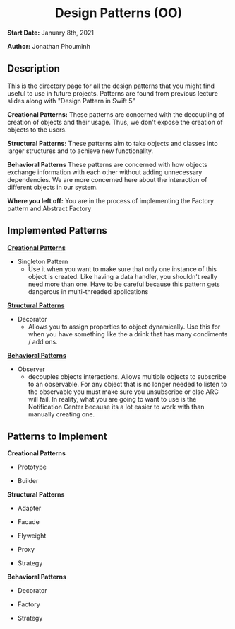 
  

  

#  <center> Design Patterns (OO) </center>

  

  

******Start Date:****** January 8th, 2021

  

  

******Author:****** Jonathan Phouminh

  

  

  

##  Description

  

  

This is the directory page for all the design patterns that you might find useful to use in future projects. Patterns are found from previous lecture slides along with "Design Pattern in Swift 5"

  

**Creational Patterns:** These patterns are concerned with the decoupling of creation of objects and their usage. Thus, we don't expose the creation of objects to the users.

  

**Structural Patterns:** These patterns aim to take objects and classes into larger structures and to achieve new functionality.

  

**Behavioral Patterns** These patterns are concerned with how objects exchange information with each other without adding unnecessary dependencies. We are more concerned here about the interaction of different objects in our system.

  
  

**Where you left off:** You are in the process of implementing the Factory pattern and Abstract Factory
  

  

##  Implemented Patterns

<u>**Creational Patterns**</u>

* Singleton Pattern
	* Use it when you want to make sure that only one instance of this object is created. Like having a data handler, you shouldn't really need more than one. Have to be careful because this pattern gets dangerous in multi-threaded applications

<u>**Structural Patterns**</u>
* Decorator
	* Allows you to assign properties to object dynamically. Use this for when you have something like the a drink that has many condiments / add ons. 
  

**<u>Behavioral Patterns</U>**

* Observer
	*  decouples objects interactions. Allows multiple objects to subscribe to an observable. For any object that is no longer needed to listen to the observable you must make sure you unsubscribe or else ARC will fail. In reality, what you are going to want to use is the Notification Center because its a lot easier to work with than manually creating one.

  

  

##  Patterns to Implement

**Creational Patterns**

* Prototype

* Builder

  

**Structural Patterns**

* Adapter

* Facade

* Flyweight

* Proxy
* Strategy
  

**Behavioral Patterns**

* Decorator

* Factory

* Strategy